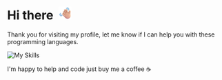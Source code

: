 # Hi there <img src="./images/image.png" width="30px" style="margin-left:5px;" />

Thank you for visiting my profile, let me know if I can help you with these programming languages.

![My Skills](https://skillicons.dev/icons?i=js,ts,tailwind,react,redux,vite,vitest,jest,nodejs,express,mysql,planetscale,postgres,next,vercel,firebase,git,postman,aws,bun,yarn,npm,pnpm,swift,py&perline=10)

I'm happy to help and code just buy me a coffee ☕
